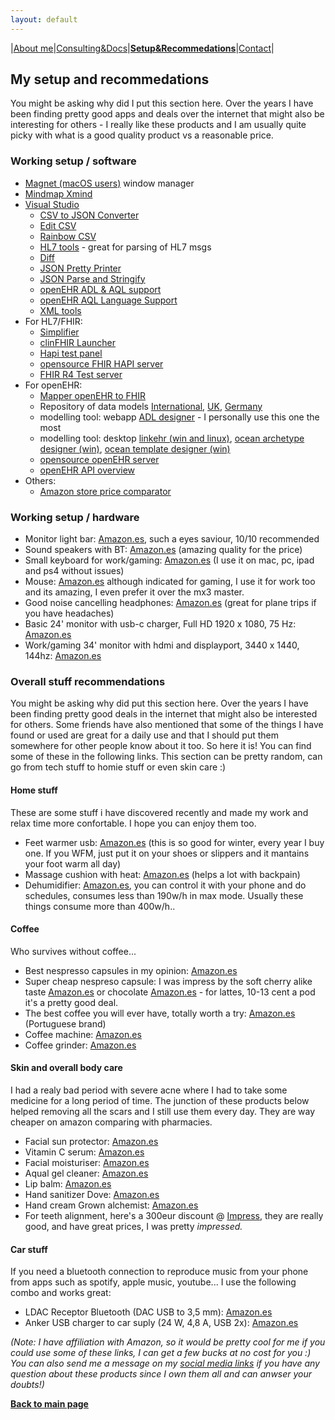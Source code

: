 ```yaml
---
layout: default
---
```

|[About me](./about_me.html)|[Consulting&Docs](./certs.html)|[**Setup&Recommedations**](./recommend.html)|[Contact](./contact.html)|

## My setup and recommedations
You might be asking why did I put this section here. Over the years I have been finding pretty good apps and deals over the internet that might also be interesting for others - I really like these products and I am usually quite picky with what is a good quality product vs a reasonable price.

### Working setup / software
* [Magnet (macOS users)](https://apps.apple.com/us/app/magnet/id441258766?mt=12) window manager
* [Mindmap Xmind](https://www.xmind.net/download/xmind)
* [Visual Studio](https://code.visualstudio.com/)
  * [CSV to JSON Converter](https://marketplace.visualstudio.com/items?itemName=Chukwuamaka.csvtojson-converter)
  * [Edit CSV](https://marketplace.visualstudio.com/items?itemName=janisdd.vscode-edit-csv)
  * [Rainbow CSV](https://marketplace.visualstudio.com/items?itemName=mechatroner.rainbow-csv)
  * [HL7 tools](https://marketplace.visualstudio.com/items?itemName=RobHolme.hl7tools) - great for parsing of HL7 msgs
  * [Diff](https://marketplace.visualstudio.com/items?itemName=fabiospampinato.vscode-diff)
  * [JSON Pretty Printer](https://marketplace.visualstudio.com/items?itemName=euskadi31.json-pretty-printer)
  * [JSON Parse and Stringify](https://marketplace.visualstudio.com/items?itemName=nextfaze.json-parse-stringify)
  * [openEHR ADL & AQL support](https://marketplace.visualstudio.com/items?itemName=NedapHealthcare.openehr-adl-lsp)
  * [openEHR AQL Language Support](https://marketplace.visualstudio.com/items?itemName=DIPSAS.aql)
  * [XML tools](https://marketplace.visualstudio.com/items?itemName=DotJoshJohnson.xml)
* For HL7/FHIR:
  * [Simplifier](https://simplifier.net/)
  * [clinFHIR Launcher](http://clinfhir.com/)
  * [Hapi test panel](https://hapifhir.github.io/hapi-hl7v2/hapi-testpanel/)
  * [opensource FHIR HAPI server](https://github.com/hapifhir/hapi-fhir-jpaserver-starter)
  * [FHIR R4 Test server](https://hapi.fhir.org/baseR4/swagger-ui/)
* For openEHR:
  * [Mapper openEHR to FHIR](http://143.47.229.90:8080/openehr2fhir/)
  * Repository of data models [International](https://ckm.openehr.org/ckm/), [UK](https://ckm.apperta.org/ckm/), [Germany](https://ckm.highmed.org/ckm/)
  * modelling tool: webapp [ADL designer](https://tools.openehr.org/designer) - I personally use this one the most
  * modelling tool: desktop [linkehr (win and linux)](https://linkehr.veratech.es/getlinkehr.html), [ocean archetype designer (win)](https://oceanhealthsystems.com/software/archetype-editor), [ocean template designer (win)](https://oceanhealthsystems.com/software/template-designer)
  * [opensource openEHR server](https://github.com/ehrbase/ehrbase)
  * [openEHR API overview](https://specifications.openehr.org/releases/ITS-REST/latest/ehr.html)
* Others:
  * [Amazon store price comparator](https://tropicalprice.com/)


### Working setup / hardware
* Monitor light bar: [Amazon.es](https://amzn.to/3IjILG9), such a eyes saviour, 10/10 recommended
* Sound speakers with BT: [Amazon.es](https://amzn.to/3HYi4pm) (amazing quality for the price)
* Small keyboard for work/gaming: [Amazon.es](https://amzn.to/3SOlKyz) (I use it on mac, pc, ipad and ps4 without issues)
* Mouse: [Amazon.es](https://amzn.to/3YthlTY) although indicated for gaming, I use it for work too and its amazing, I even prefer it over the mx3 master.
* Good noise cancelling headphones: [Amazon.es](https://amzn.to/3XwC48a) (great for plane trips if you have headaches)
* Basic 24' monitor with usb-c charger, Full HD 1920 x 1080, 75 Hz: [Amazon.es](https://amzn.to/3IjMgwx)
* Work/gaming 34' monitor with hdmi and displayport, 3440 x 1440, 144hz: [Amazon.es](https://amzn.to/3YJ47lR)


### Overall stuff recommendations
You might be asking why did put this section here. Over the years I have been finding pretty good deals in the internet that might also be interested for others. Some friends have also mentioned that some of the things I have found or used are great for a daily use and that I should put them somewhere for other people know about it too. So here it is! You can find some of these in the following links. This section can be pretty random, can go from tech stuff to homie stuff or even skin care :)

#### Home stuff
These are some stuff i have discovered recently and made my work and relax time more confortable. I hope you can enjoy them too.
* Feet warmer usb: [Amazon.es](https://amzn.to/3IgUsfV) (this is so good for winter, every year I buy one. If you WFM, just put it on your shoes or slippers and it mantains your foot warm all day)
* Massage cushion with heat: [Amazon.es](https://amzn.to/3YKOpXr) (helps a lot with backpain)
* Dehumidifier: [Amazon.es](https:///amzn.to/3Yrv0Lr), you can control it with your phone and do schedules, consumes less than 190w/h in max mode. Usually these things consume more than 400w/h..

#### Coffee
Who survives without coffee...
* Best nespresso capsules in my opinion: [Amazon.es](https://amzn.to/3OOt4bN)
* Super cheap nespreso capsule: I was impress by the soft cherry alike taste [Amazon.es](https://amzn.to/3E3Tan2) or chocolate [Amazon.es](https://amzn.to/3jMh0wR) - for lattes, 10-13 cent a pod it's a pretty good deal.
* The best coffee you will ever have, totally worth a try: [Amazon.es](https://amzn.to/3RWs8nl) (Portuguese brand) 
* Coffee machine: [Amazon.es](https://amzn.to/3xiap05)
* Coffee grinder: [Amazon.es](https://amzn.to/3HXe8F7)

#### Skin and overall body care
I had a realy bad period with severe acne where I had to take some medicine for a long period of time. The junction of these products below helped removing all the scars and I still use them every day. They are way cheaper on amazon comparing with pharmacies.
* Facial sun protector: [Amazon.es](https://amzn.to/3IjgMq9)
* Vitamin C serum: [Amazon.es](https://amzn.to/3DZpTtC)
* Facial moisturiser: [Amazon.es](https://amzn.to/3Ynry4m)
* Aqual gel cleaner: [Amazon.es](https://amzn.to/3lxxiKr)
* Lip balm: [Amazon.es](https://amzn.to/3XqQR4j)
* Hand sanitizer Dove: [Amazon.es](https://amzn.to/3jTAhfH)
* Hand cream Grown alchemist: [Amazon.es](https://amzn.to/3lraqMt)
* For teeth alignment, here's a 300eur discount @ [Impress](https://smile2impress.com/pt/special/referral/?code=UM9-4UO-SFO&referral_source=mobile), they are really good, and have great prices, I was pretty _impressed._ 

#### Car stuff
If you need a bluetooth connection to reproduce music from your phone from apps such as spotify, apple music, youtube... I use the following combo and works great:
* LDAC Receptor Bluetooth (DAC USB to 3,5 mm): [Amazon.es](https://amzn.to/3KbHItc)
* Anker USB charger to car suply (24 W, 4,8 A, USB 2x): [Amazon.es]( https://amzn.to/3Xs62Ko)

_(Note: I have affiliation with Amazon, so it would be pretty cool for me if you could use some of these links, I can get a few bucks at no cost for you :) You can also send me a message on my [social media links](https://linktr.ee/vanessapPT) if you have any question about these products since I own them all and can anwser your doubts!)_


[**Back to main page**](./)

